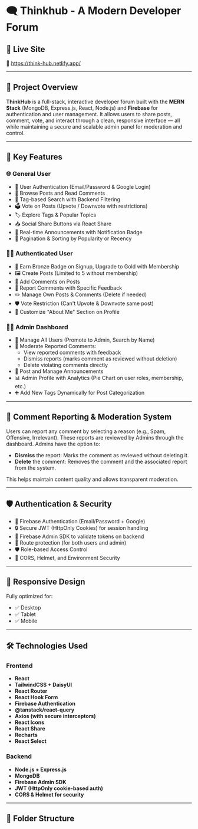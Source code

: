 # 🗨️ Thinkhub - A Modern Developer Forum

## 🚀 Live Site

🔗 https://think-hub.netlify.app/

---

## 📖 Project Overview

**ThinkHub** is a full-stack, interactive developer forum built with the **MERN Stack** (MongoDB, Express.js, React, Node.js) and **Firebase** for authentication and user management. It allows users to share posts, comment, vote, and interact through a clean, responsive interface — all while maintaining a secure and scalable admin panel for moderation and control.

---

## 🔑 Key Features

### 🌐 General User
- 🔐 User Authentication (Email/Password & Google Login)
- 🧑 Browse Posts and Read Comments
- 🔎 Tag-based Search with Backend Filtering
- 🗳️ Vote on Posts (Upvote / Downvote with restrictions)
- 🏷️ Explore Tags & Popular Topics
- 📤 Social Share Buttons via React Share
- 📢 Real-time Announcements with Notification Badge
- 🔁 Pagination & Sorting by Popularity or Recency

### 🧑‍💻 Authenticated User
- 🪪 Earn Bronze Badge on Signup, Upgrade to Gold with Membership
- 🖼️ Create Posts (Limited to 5 without membership)
- 💬 Add Comments on Posts
- 🚩 Report Comments with Specific Feedback
- ✏️ Manage Own Posts & Comments (Delete if needed)
- 🛡️ Vote Restriction (Can't Upvote & Downvote same post)
- 📜 Customize "About Me" Section on Profile

### 🧑‍🏫 Admin Dashboard
- 👥 Manage All Users (Promote to Admin, Search by Name)
- 🚨 Moderate Reported Comments:
  - View reported comments with feedback
  - Dismiss reports (marks comment as reviewed without deletion)
  - Delete violating comments directly
- 📣 Post and Manage Announcements
- 📊 Admin Profile with Analytics (Pie Chart on user roles, membership, etc.)
- ➕ Add New Tags Dynamically for Post Categorization

---

## 🧩 Comment Reporting & Moderation System

Users can report any comment by selecting a reason (e.g., Spam, Offensive, Irrelevant). These reports are reviewed by Admins through the dashboard. Admins have the option to:
- **Dismiss** the report: Marks the comment as reviewed without deleting it.
- **Delete** the comment: Removes the comment and the associated report from the system.

This helps maintain content quality and allows transparent moderation.

---

## 🛡️ Authentication & Security

- 🔐 Firebase Authentication (Email/Password + Google)
- 🔒 Secure JWT (HttpOnly Cookies) for session handling
- 🧾 Firebase Admin SDK to validate tokens on backend
- 🧪 Route protection (for both users and admin)
- 🛡️ Role-based Access Control
- 🧼 CORS, Helmet, and Environment Security

---

## 📱 Responsive Design

Fully optimized for:
- ✅ Desktop
- ✅ Tablet
- ✅ Mobile

---

## 🛠️ Technologies Used

### Frontend
- **React**
- **TailwindCSS + DaisyUI**
- **React Router**
- **React Hook Form**
- **Firebase Authentication**
- **@tanstack/react-query**
- **Axios (with secure interceptors)**
- **React Icons**
- **React Share**
- **Recharts**
- **React Select**

### Backend
- **Node.js + Express.js**
- **MongoDB**
- **Firebase Admin SDK**
- **JWT (HttpOnly cookie-based auth)**
- **CORS & Helmet for security**

---

## 📁 Folder Structure

